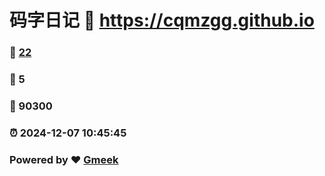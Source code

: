 # 码字日记 :link: https://cqmzgg.github.io 
### :page_facing_up: [22](https://cqmzgg.github.io/tag.html) 
### :speech_balloon: 5 
### :hibiscus: 90300 
### :alarm_clock: 2024-12-07 10:45:45 
### Powered by :heart: [Gmeek](https://github.com/Meekdai/Gmeek)
